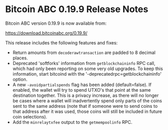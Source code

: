 # Bitcoin ABC 0.19.9 Release Notes

Bitcoin ABC version 0.19.9 is now available from:

  <https://download.bitcoinabc.org/0.19.9/>

This release includes the following features and fixes:
 - Return amounts from `decoderawtransaction` are padded to 8 decimal places.
 - Deprecated 'softforks' information from `getblockchaininfo` RPC call, which
   had only been reporting on some very old upgrades. To keep this information,
   start bitcoind with the '-deprecatedrpc=getblockchaininfo' option.
 - A new `-avoidpartialspends` flag has been added (default=false). If enabled,
   the wallet will try to spend UTXO's that point at the same destination together.
   This is a privacy increase, as there will no longer be cases where a wallet will
   inadvertently spend only parts of the coins sent to the same address (note that
   if someone were to send coins to that address after it was used, those coins
   will still be included in future coin selections).
 - Add the `minrelaytxfee` output to the `getmempoolinfo` RPC.